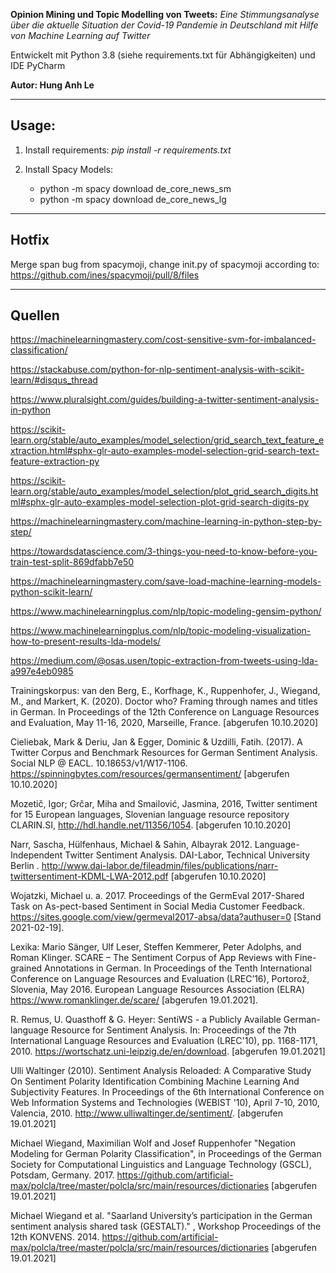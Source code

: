 **Opinion Mining und Topic Modelling von Tweets:**
*Eine Stimmungsanalyse über die aktuelle Situation der Covid-19 Pandemie in Deutschland mit Hilfe von Machine Learning auf Twitter*

Entwickelt mit Python 3.8 (siehe requirements.txt für Abhängigkeiten) und IDE PyCharm

**Autor: Hung Anh Le**

---
## Usage:
1. Install requirements: *pip install -r requirements.txt*

   
2. Install Spacy Models:
   * python -m spacy download de_core_news_sm
   * python -m spacy download de_core_news_lg

---

## Hotfix
Merge span bug from spacymoji, change init.py of spacymoji according to: https://github.com/ines/spacymoji/pull/8/files 

---
## Quellen

https://machinelearningmastery.com/cost-sensitive-svm-for-imbalanced-classification/

https://stackabuse.com/python-for-nlp-sentiment-analysis-with-scikit-learn/#disqus_thread

https://www.pluralsight.com/guides/building-a-twitter-sentiment-analysis-in-python

https://scikit-learn.org/stable/auto_examples/model_selection/grid_search_text_feature_extraction.html#sphx-glr-auto-examples-model-selection-grid-search-text-feature-extraction-py

https://scikit-learn.org/stable/auto_examples/model_selection/plot_grid_search_digits.html#sphx-glr-auto-examples-model-selection-plot-grid-search-digits-py

https://machinelearningmastery.com/machine-learning-in-python-step-by-step/

https://towardsdatascience.com/3-things-you-need-to-know-before-you-train-test-split-869dfabb7e50

https://machinelearningmastery.com/save-load-machine-learning-models-python-scikit-learn/

https://www.machinelearningplus.com/nlp/topic-modeling-gensim-python/

https://www.machinelearningplus.com/nlp/topic-modeling-visualization-how-to-present-results-lda-models/

https://medium.com/@osas.usen/topic-extraction-from-tweets-using-lda-a997e4eb0985


Trainingskorpus:
van den Berg, E., Korfhage, K., Ruppenhofer, J., Wiegand, M., and Markert, K. (2020). Doctor who? Framing through names and titles in German. In Proceedings of the 12th Conference on Language Resources and Evaluation, May 11-16, 2020, Marseille, France. [abgerufen 10.10.2020]

Cieliebak, Mark & Deriu, Jan & Egger, Dominic & Uzdilli, Fatih. (2017). A Twitter Corpus and Benchmark Resources for German Sentiment Analysis. Social NLP @ EACL. 10.18653/v1/W17-1106. https://spinningbytes.com/resources/germansentiment/ [abgerufen 10.10.2020]

Mozetič, Igor; Grčar, Miha and Smailović, Jasmina, 2016, Twitter sentiment for 15 European languages, Slovenian language resource repository CLARIN.SI, http://hdl.handle.net/11356/1054. [abgerufen 10.10.2020]

Narr, Sascha, Hülfenhaus, Michael & Sahin, Albayrak 2012. Language-Independent Twitter Sentiment Analysis. DAI-Labor, Technical University Berlin . http://www.dai-labor.de/fileadmin/files/publications/narr-twittersentiment-KDML-LWA-2012.pdf [abgerufen 10.10.2020]

Wojatzki, Michael u. a. 2017. Proceedings of the GermEval 2017-Shared Task on As-pect-based Sentiment in Social Media Customer Feedback. https://sites.google.com/view/germeval2017-absa/data?authuser=0 [Stand 2021-02-19].


Lexika:
Mario Sänger, Ulf Leser, Steffen Kemmerer, Peter Adolphs, and Roman Klinger. SCARE – The Sentiment Corpus of App Reviews with Fine-grained Annotations in German. In Proceedings of the Tenth International Conference on Language Resources and Evaluation (LREC’16), Portorož, Slovenia, May 2016. European Language Resources Association (ELRA) https://www.romanklinger.de/scare/ [abgerufen 19.01.2021].

R. Remus, U. Quasthoff & G. Heyer: SentiWS - a Publicly Available German-language Resource for Sentiment Analysis. In: Proceedings of the 7th International Language Resources and Evaluation (LREC'10), pp. 1168-1171, 2010. https://wortschatz.uni-leipzig.de/en/download. [abgerufen 19.01.2021]

Ulli Waltinger (2010). Sentiment Analysis Reloaded: A Comparative Study On Sentiment Polarity Identification Combining Machine Learning And Subjectivity Features. In Proceedings of the 6th International Conference on Web Information Systems and Technologies (WEBIST '10), April 7-10, 2010, Valencia, 2010. http://www.ulliwaltinger.de/sentiment/. [abgerufen 19.01.2021]

Michael Wiegand, Maximilian Wolf and Josef Ruppenhofer "Negation Modeling for German Polarity Classification", in Proceedings of the German Society for Computational Linguistics and Language Technology (GSCL), Potsdam, Germany. 2017. https://github.com/artificial-max/polcla/tree/master/polcla/src/main/resources/dictionaries [abgerufen 19.01.2021]

Michael Wiegand et al. "Saarland University’s participation in the German sentiment analysis shared task (GESTALT)." , Workshop Proceedings of the 12th KONVENS. 2014. https://github.com/artificial-max/polcla/tree/master/polcla/src/main/resources/dictionaries [abgerufen 19.01.2021]

